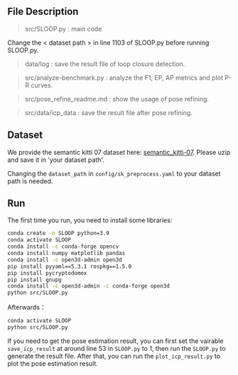 ## File Description
> src/SLOOP.py : main code

Change the < dataset path >  in line 1103 of SLOOP.py before running SLOOP.py.

> data/log : save the result file of loop closure detection.

> src/analyze-benchmark.py : analyze the F1, EP, AP metrics and plot P-R curves.

> src/pose_refine_readme.md : show the usage of pose refining.
 
> src/data/icp_data : save the result file after pose refining.

## Dataset
We provide the semantic kitti 07 dataset here:   [semantic_kitti-07](https://drive.google.com/file/d/1zButcIrTNcFt3o9EYi8n7qERFDAKtZev/view?usp=sharing). Please uzip and save it in 'your dataset path'.

Changing the `dataset_path` in `config/sk_preprocess.yaml` to your dataset path is needed.

## Run
The first time you run, you need to install some libraries:
```sh
conda create -n SLOOP python=3.9
conda activate SLOOP
conda install -c conda-forge opencv
conda install numpy matplotlib pandas
conda install -c open3d-admin open3d
pip install pyyaml==5.3.1 rospkg==1.5.0
pip install pycryptodomex
pip install gnupg
conda install -c open3d-admin -c conda-forge open3d
python src/SLOOP.py
```
Afterwards：
```sh
conda activate SLOOP
python src/SLOOP.py
```
If you need to get the pose estimation result, you can first set the vairable `save_icp_result` at around line 53 in `SLOOP.py` to 1, then run the `SLOOP.py` to generate the result file. After that, you can run the `plot_icp_result.py` to plot the pose estimation result.
